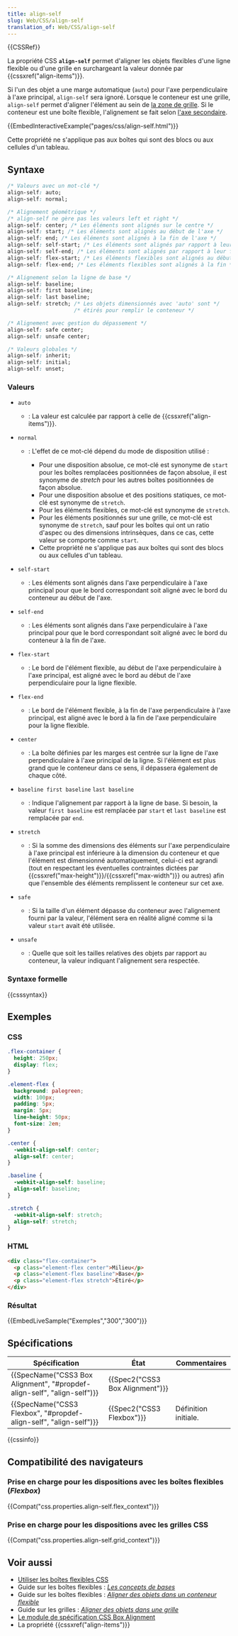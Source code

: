 ```yaml
---
title: align-self
slug: Web/CSS/align-self
translation_of: Web/CSS/align-self
---
```

{{CSSRef}}

La propriété CSS **`align-self`** permet d'aligner les objets flexibles d'une ligne flexible ou d'une grille en surchargeant la valeur donnée par {{cssxref("align-items")}}.

Si l'un des objet a une marge automatique (`auto`) pour l'axe perpendiculaire à l'axe principal, `align-self` sera ignoré. Lorsque le conteneur est une grille, `align-self` permet d'aligner l'élément au sein de [la zone de grille](/fr/docs/Glossaire/Zones_de_grille). Si le conteneur est une boîte flexible, l'alignement se fait selon [l'axe secondaire](/fr/docs/Glossaire/Axe_transversal).

{{EmbedInteractiveExample("pages/css/align-self.html")}}

Cette propriété ne s'applique pas aux boîtes qui sont des blocs ou aux cellules d'un tableau.

## Syntaxe

```css
/* Valeurs avec un mot-clé */
align-self: auto;
align-self: normal;

/* Alignement géométrique */
/* align-self ne gère pas les valeurs left et right */
align-self: center; /* Les éléments sont alignés sur le centre */
align-self: start; /* Les éléments sont alignés au début de l'axe */
align-self: end; /* Les éléments sont alignés à la fin de l'axe */
align-self: self-start; /* Les éléments sont alignés par rapport à leur début */
align-self: self-end; /* Les éléments sont alignés par rapport à leur fin */
align-self: flex-start; /* Les éléments flexibles sont alignés au début */
align-self: flex-end; /* Les éléments flexibles sont alignés à la fin */

/* Alignement selon la ligne de base */
align-self: baseline;
align-self: first baseline;
align-self: last baseline;
align-self: stretch; /* Les objets dimensionnés avec 'auto' sont */
                     /* étirés pour remplir le conteneur */

/* Alignement avec gestion du dépassement */
align-self: safe center;
align-self: unsafe center;

/* Valeurs globales */
align-self: inherit;
align-self: initial;
align-self: unset;
```

### Valeurs

- `auto`
  - : La valeur est calculée par rapport à celle de {{cssxref("align-items")}}.
- `normal`

  - : L'effet de ce mot-clé dépend du mode de disposition utilisé :

    - Pour une disposition absolue, ce mot-clé est synonyme de `start` pour les boîtes remplacées positionnées de façon absolue, il est synonyme de _stretch_ pour les autres boîtes positionnées de façon absolue.
    - Pour une disposition absolue et des positions statiques, ce mot-clé est synonyme de `stretch`.
    - Pour les éléments flexibles, ce mot-clé est synonyme de `stretch`.
    - Pour les éléments positionnés sur une grille, ce mot-clé est synonyme de `stretch`, sauf pour les boîtes qui ont un ratio d'aspec ou des dimensions intrinsèques, dans ce cas, cette valeur se comporte comme `start`.
    - Cette propriété ne s'applique pas aux boîtes qui sont des blocs ou aux cellules d'un tableau.

- `self-start`
  - : Les éléments sont alignés dans l'axe perpendiculaire à l'axe principal pour que le bord correspondant soit aligné avec le bord du conteneur au début de l'axe.
- `self-end`
  - : Les éléments sont alignés dans l'axe perpendiculaire à l'axe principal pour que le bord correspondant soit aligné avec le bord du conteneur à la fin de l'axe.
- `flex-start`
  - : Le bord de l'élément flexible, au début de l'axe perpendiculaire à l'axe principal, est aligné avec le bord au début de l'axe perpendiculaire pour la ligne flexible.
- `flex-end`
  - : Le bord de l'élément flexible, à la fin de l'axe perpendiculaire à l'axe principal, est aligné avec le bord à la fin de l'axe perpendiculaire pour la ligne flexible.
- `center`
  - : La boîte définies par les marges est centrée sur la ligne de l'axe perpendiculaire à l'axe principal de la ligne. Si l'élément est plus grand que le conteneur dans ce sens, il dépassera également de chaque côté.
- `baseline first baseline`
  `last baseline`
  - : Indique l'alignement par rapport à la ligne de base.
    Si besoin, la valeur `first baseline` est remplacée par `start` et `last baseline` est remplacée par `end`.
- `stretch`
  - : Si la somme des dimensions des éléments sur l'axe perpendiculaire à l'axe principal est inférieure à la dimension du conteneur et que l'élément est dimensionné automatiquement, celui-ci est agrandi (tout en respectant les éventuelles contraintes dictées par {{cssxref("max-height")}}/{{cssxref("max-width")}} ou autres) afin que l'ensemble des éléments remplissent le conteneur sur cet axe.
- `safe`
  - : Si la taille d'un élément dépasse du conteneur avec l'alignement fourni par la valeur, l'élément sera en réalité aligné comme si la valeur `start` avait été utilisée.
- `unsafe`
  - : Quelle que soit les tailles relatives des objets par rapport au conteneur, la valeur indiquant l'alignement sera respectée.

### Syntaxe formelle

{{csssyntax}}

## Exemples

### CSS

```css
.flex-container {
  height: 250px;
  display: flex;
}

.element-flex {
  background: palegreen;
  width: 100px;
  padding: 5px;
  margin: 5px;
  line-height: 50px;
  font-size: 2em;
}

.center {
  -webkit-align-self: center;
  align-self: center;
}

.baseline {
  -webkit-align-self: baseline;
  align-self: baseline;
}

.stretch {
  -webkit-align-self: stretch;
  align-self: stretch;
}
```

### HTML

```html
<div class="flex-container">
  <p class="element-flex center">Milieu</p>
  <p class="element-flex baseline">Base</p>
  <p class="element-flex stretch">Étiré</p>
</div>
```

### Résultat

{{EmbedLiveSample("Exemples","300","300")}}

## Spécifications

| Spécification                                                                                    | État                                     | Commentaires         |
| ------------------------------------------------------------------------------------------------ | ---------------------------------------- | -------------------- |
| {{SpecName("CSS3 Box Alignment", "#propdef-align-self", "align-self")}} | {{Spec2("CSS3 Box Alignment")}} |                      |
| {{SpecName("CSS3 Flexbox", "#propdef-align-self", "align-self")}}         | {{Spec2("CSS3 Flexbox")}}         | Définition initiale. |

{{cssinfo}}

## Compatibilité des navigateurs

### Prise en charge pour les dispositions avec les boîtes flexibles (_Flexbox_)

{{Compat("css.properties.align-self.flex_context")}}

### Prise en charge pour les dispositions avec les grilles CSS

{{Compat("css.properties.align-self.grid_context")}}

## Voir aussi

- [Utiliser les boîtes flexibles CSS](/fr/docs/Web/CSS/Disposition_des_boîtes_flexibles_CSS/Utilisation_des_flexbox_en_CSS)
- Guide sur les boîtes flexibles : _[Les concepts de bases](/fr/docs/Web/CSS/Disposition_flexbox_CSS/Concepts_de_base_flexbox)_
- Guide sur les boîtes flexibles : _[Aligner des objets dans un conteneur flexible](/fr/docs/Web/CSS/Disposition_flexbox_CSS/Aligner_des_éléments_dans_un_conteneur_flexible)_
- Guide sur les grilles : _[Aligner des objets dans une grille](/fr/docs/Web/CSS/CSS_Grid_Layout/Alignement_des_boîtes_avec_les_grilles_CSS)_
- [Le module de spécification CSS Box Alignment](/fr/docs/Web/CSS/CSS_Box_Alignment)
- La propriété {{cssxref("align-items")}}
